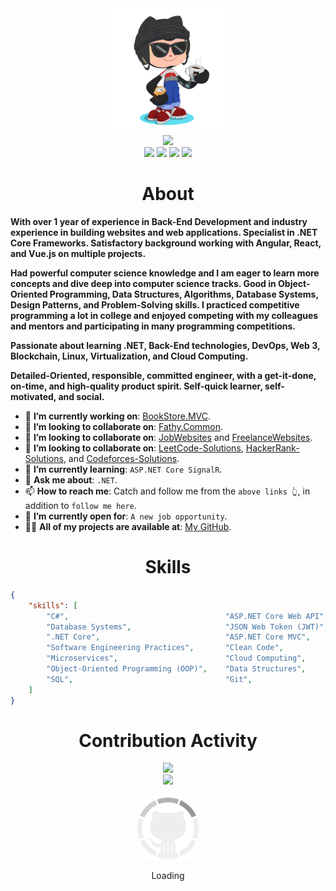 <div align="center">
    <img src="GitHub.png" height="200" />
</div>
<div align="center">
    <img src="https://readme-typing-svg.herokuapp.com?color=%236FDA44&size=32&center=true&vCenter=true&width=600&height=50&lines=Hi+👋,+I'm+Fathy;Software+Engineer;Freelancer;Open-Source+Enthusiast" />
</div>
<div align="center">
    <a href="https://www.linkedin.com/in/ahmedfathydev/"><img src="https://img.shields.io/badge/Linkedin-0077b5?style=flat&logo=linkedin" /></a>
    <a href="https://www.upwork.com/freelancers/~0121ca7f3563e57c0b?s=1110580748673863680"><img src="https://img.shields.io/badge/Upwork-494949?style=flat&logo=upwork" /></a>
    <a href="https://stackoverflow.com/users/11837259/ahmed-fathy"><img src="https://img.shields.io/badge/Stack Overflow-f48024?style=flat&logo=stackoverflow&logoColor=white" /></a>
    <a href="https://t.me/ahmedfathydev"><img src="https://img.shields.io/badge/Telegram-0088cc?style=flat&logo=telegram" /></a>
</div>

<h1 align="center">About</h1>

**With over 1 year of experience in Back-End Development and industry experience in building websites and web applications. Specialist in .NET Core Frameworks. Satisfactory background working with Angular, React, and Vue.js on multiple projects.**

**Had powerful computer science knowledge and I am eager to learn more concepts and dive deep into computer science tracks. Good in Object-Oriented Programming, Data Structures, Algorithms, Database Systems, Design Patterns, and Problem-Solving skills. I practiced competitive programming a lot in college and enjoyed competing with my colleagues and mentors and participating in many programming competitions.**

**Passionate about learning .NET, Back-End technologies, DevOps, Web 3, Blockchain, Linux, Virtualization, and Cloud Computing.**

**Detailed-Oriented, responsible, committed engineer, with a get-it-done, on-time, and high-quality product spirit. Self-quick learner, self-motivated, and social.**

* 🔭 **I’m currently working on**: [BookStore.MVC](https://github.com/AhmedFathyDev/BookStore.MVC).
* 🔭 **I’m looking to collaborate on**: [Fathy.Common](https://github.com/AhmedFathyDev/Fathy.Common).
* 🔭 **I’m looking to collaborate on**: [JobWebsites](https://gist.github.com/AhmedFathyDev/950f28910c9a3804c8d39d8d5f042916) and [FreelanceWebsites](https://gist.github.com/AhmedFathyDev/0861a0a926bfd5c1b0e85dd827c1efe9).
* 🔭 **I’m looking to collaborate on**: [LeetCode-Solutions](https://github.com/AhmedFathyDev/LeetCode-Solutions), [HackerRank-Solutions](https://github.com/AhmedFathyDev/HackerRank-Solutions), and [Codeforces-Solutions](https://github.com/AhmedFathyDev/Codeforces-Solutions).
* 🌱 **I’m currently learning**: `ASP.NET Core SignalR`.
* 💬 **Ask me about**: `.NET`.
* 📫 **How to reach me**: Catch and follow me from the `above links 👆`, in addition to `follow me here`.
* 🤔 **I’m currently open for**: `A new job opportunity`.
* 👨‍💻 **All of my projects are available at**: [My GitHub](https://github.com/AhmedFathyDev?tab=repositories).


<h1 align="center">Skills</h1>

```json
{
    "skills": [
        "C#",                                   "ASP.NET Core Web API",     "Entity Framework Core",
        "Database Systems",                     "JSON Web Token (JWT)",     "Language Integrated Query (LINQ)",
        ".NET Core",                            "ASP.NET Core MVC",         "Microsoft Azure",
        "Software Engineering Practices",       "Clean Code",               "Unit Testing",
        "Microservices",                        "Cloud Computing",          "Problem Solving",
        "Object-Oriented Programming (OOP)",    "Data Structures",          "Algorithms",
        "SQL",                                  "Git",                      "Unix / Linux"
    ]
}
```

<div align="center">
    <h1>Contribution Activity</h1>
    <img src="https://github-readme-stats.vercel.app/api?username=AhmedFathyDev&title_color=6FDA44&text_color=FFFFFF&show_icons=true&icon_color=6FDA44&include_all_commits=true&count_private=true&theme=dark" width="500" />
    <br>
    <img src="https://github-readme-streak-stats.herokuapp.com/?user=AhmedFathyDev&theme=dark&date_format=j%20M%5B%20Y%5D&currStreakLabel=6FDA44&fire=6FDA44&ring=6FDA44" width="500" />
    <br>
    <br>
</div>
<div align="center">
    <img src="GitHub.gif" height="100" />
    <p>Loading</p>
</div>